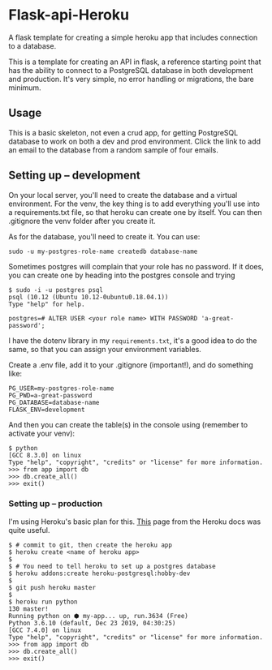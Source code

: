 # Flask-api-Heroku

A flask template for creating a simple heroku app that includes connection to a database. 

This is a template for creating an API in flask, a reference starting point that has the ability to connect to a PostgreSQL database in both development and production. It's very simple, no error handling or migrations, the bare minimum.


## Usage

This is a basic skeleton, not even a crud app, for getting PostgreSQL database to work on both a dev and prod environment. Click the link to add an email to the database from a random sample of four emails.


## Setting up – development

On your local server, you'll need to create the database and a virtual environment. For the venv, the key thing is to add everything you'll use into a requirements.txt file, so that heroku can create one by itself. You can then .gitignore the venv folder after you create it.

As for the database, you'll need to create it. You can use:

```
sudo -u my-postgres-role-name createdb database-name
```

Sometimes postgres will complain that your role has no password. If it does, you can create one by heading into the postgres console and trying

```
$ sudo -i -u postgres psql
psql (10.12 (Ubuntu 10.12-0ubuntu0.18.04.1))
Type "help" for help.

postgres=# ALTER USER <your role name> WITH PASSWORD 'a-great-password';
```

I have the dotenv library in my `requirements.txt`, it's a good idea to do the same, so that you can assign your environment variables.

Create a .env file, add it to your .gitignore (important!), and do something like:

```
PG_USER=my-postgres-role-name
PG_PWD=a-great-password
PG_DATABASE=database-name
FLASK_ENV=development
```

And then you can create the table(s) in the console using (remember to activate your venv):

```
$ python
[GCC 8.3.0] on linux
Type "help", "copyright", "credits" or "license" for more information.
>>> from app import db
>>> db.create_all()
>>> exit()
```

### Setting up – production

I'm using Heroku's basic plan for this. [This](https://devcenter.heroku.com/articles/heroku-postgresql) page from the Heroku docs was quite useful.

```
$ # commit to git, then create the heroku app
$ heroku create <name of heroku app>
$
$ # You need to tell heroku to set up a postgres database
$ heroku addons:create heroku-postgresql:hobby-dev
$
$ git push heroku master
$
$ heroku run python                                                                     130 master!
Running python on ⬢ my-app... up, run.3634 (Free)
Python 3.6.10 (default, Dec 23 2019, 04:30:25)
[GCC 7.4.0] on linux
Type "help", "copyright", "credits" or "license" for more information.
>>> from app import db
>>> db.create_all()
>>> exit()
```
